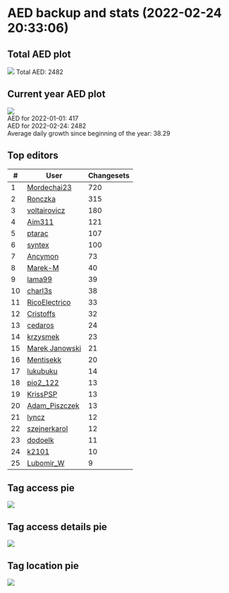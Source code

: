 # AED backup and stats (2022-02-24 20:33:06)


## Total AED plot
![](report_data/total_aed.png)
Total AED: 2482

## Current year AED plot
![](report_data/current_year_aed.png)\
AED for 2022-01-01: 417\
AED for 2022-02-24: 2482\
Average daily growth since beginning of the year: 38.29

## Top editors
| # | User | Changesets |
| ------------- | ------------- | ------------- |
| 1 | [Mordechai23](<https://www.openstreetmap.org/user/Mordechai23>) | 720 |
| 2 | [Ronczka](<https://www.openstreetmap.org/user/Ronczka>) | 315 |
| 3 | [voltairovicz](<https://www.openstreetmap.org/user/voltairovicz>) | 180 |
| 4 | [Aim311](<https://www.openstreetmap.org/user/Aim311>) | 121 |
| 5 | [ptarac](<https://www.openstreetmap.org/user/ptarac>) | 107 |
| 6 | [syntex](<https://www.openstreetmap.org/user/syntex>) | 100 |
| 7 | [Ancymon](<https://www.openstreetmap.org/user/Ancymon>) | 73 |
| 8 | [Marek-M](<https://www.openstreetmap.org/user/Marek-M>) | 40 |
| 9 | [lama99](<https://www.openstreetmap.org/user/lama99>) | 39 |
| 10 | [charl3s](<https://www.openstreetmap.org/user/charl3s>) | 38 |
| 11 | [RicoElectrico](<https://www.openstreetmap.org/user/RicoElectrico>) | 33 |
| 12 | [Cristoffs](<https://www.openstreetmap.org/user/Cristoffs>) | 32 |
| 13 | [cedaros](<https://www.openstreetmap.org/user/cedaros>) | 24 |
| 14 | [krzysmek](<https://www.openstreetmap.org/user/krzysmek>) | 23 |
| 15 | [Marek Janowski](<https://www.openstreetmap.org/user/Marek Janowski>) | 21 |
| 16 | [Mentisekk](<https://www.openstreetmap.org/user/Mentisekk>) | 20 |
| 17 | [lukubuku](<https://www.openstreetmap.org/user/lukubuku>) | 14 |
| 18 | [pio2_122](<https://www.openstreetmap.org/user/pio2_122>) | 13 |
| 19 | [KrissPSP](<https://www.openstreetmap.org/user/KrissPSP>) | 13 |
| 20 | [Adam_Piszczek](<https://www.openstreetmap.org/user/Adam_Piszczek>) | 13 |
| 21 | [lyncz](<https://www.openstreetmap.org/user/lyncz>) | 12 |
| 22 | [szejnerkarol](<https://www.openstreetmap.org/user/szejnerkarol>) | 12 |
| 23 | [dodoelk](<https://www.openstreetmap.org/user/dodoelk>) | 11 |
| 24 | [k2101](<https://www.openstreetmap.org/user/k2101>) | 10 |
| 25 | [Lubomir_W](<https://www.openstreetmap.org/user/Lubomir_W>) | 9 |

## Tag access pie
![](report_data/tag_access.png)

## Tag access details pie
![](report_data/tag_access_details.png)

## Tag location pie
![](report_data/tag_location.png)
